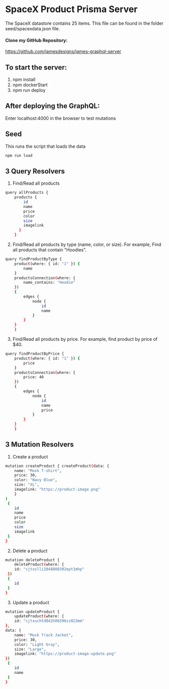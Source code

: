 # SpaceX Product Prisma Server
The SpaceX datastore contains 25 items. This file can be found in the folder seed/spacexdata.json file.

#### Clone my GitHub Repository:
https://github.com/jamesdesigns/james-graphql-server

## To start the server:
 1. npm install
 2. npm dockerStart
 3. npm run deploy

## After deploying the GraphQL: 
Enter localhost:4000 in the browser to test mutations

## Seed
This runs the script that loads the data
```bash
npm run load
```

## 3 Query Resolvers
1. Find/Read all products
```bash
query allProducts { 
    products { 
        id 
        name 
        price 
        color 
        size 
        imagelink 
      } 
    }
```

2. Find/Read all products by type (name, color, or size). For example, Find all products that contain "Hoodies".
```bash
query findProductByType { 
    product(where: { id: "1" }) {
        name
    }
    productsConnection(where: {
        name_contains: "Hoodie"
    })
    {
        edges {
            node {
                id
                name
            }
        }
    }
    }
```

3. Find/Read all products by price. For example, find product by price of $40. 
```bash
query findProductByPrice { 
    product(where: { id: "1" }) {
        price
    }
    productsConnection(where: {
        price: 40
    })
    {
        edges {
            node {
                id
                name
                price
            }
        }
    }
    }
```

## 3 Mutation Resolvers

1. Create a product
```bash
mutation createProduct { createProduct(data: { 
    name: "Musk T-shirt",
    price: 30,
    color: "Navy Blue",
    size: "XL",
    imagelink: "https://product-image.png"
    }
)
 {
    id
    name
    price
    color
    size
    imagelink
 }
}
```

2. Delete a product
```bash
mutation deleteProduct { 
    deleteProduct(where: {
    id: "cjtxvlli2048808392ept1mhp"
 })
 {
    id
 }
}
```

3. Update a product
```bash
mutation updateProduct { 
    updateProduct(where: {
    id: "cjtxuchtd042h08396zz023mm"
},
data: {
    name: "Musk Track Jacket",
    price: 30,
    color: "Light Gray",
    size: "Large",
    imagelink: "https://product-image-update.png"
})
 {
    id
    name
 }
}
```

